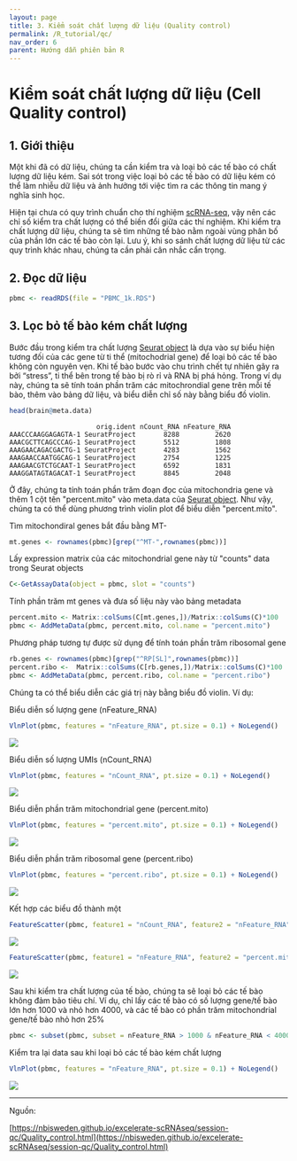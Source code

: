 ```yaml
---
layout: page
title: 3. Kiểm soát chất lượng dữ liệu (Quality control)
permalink: /R_tutorial/qc/
nav_order: 6
parent: Hướng dẫn phiên bản R
---
```


# Kiểm soát chất lượng dữ liệu (Cell Quality control)

## 1. Giới thiệu

Một khi đã có dữ liệu, chúng ta cần kiểm tra và loại bỏ các tế bào có chất lượng dữ liệu kém. Sai sót trong việc loại bỏ các tế bào có dữ liệu kém có thể làm nhiễu dữ liệu và ảnh hưởng tới việc tìm ra các thông tin mang ý nghĩa sinh học.
 
Hiện tại chưa có quy trình chuẩn cho thí nghiệm <a target="_blank" href="https://rnaseqcoban.github.io/def/#scrna-seq" data-tooltip="{{site.data.dict.ScRNA_seq}}"  data-tooltip-location="top">scRNA-seq</a>, vậy nên các chỉ số kiểm tra chất lượng có thể biến đổi giữa các thí nghiệm. Khi kiểm tra chất lượng dữ liệu, chúng ta sẽ tìm những tế bào nằm ngoài vùng phân bố của phần lớn các tế bào còn lại. Lưu ý, khi so sánh chất lượng dữ liệu từ các quy trình khác nhau, chúng ta cần phải cân nhắc cẩn trọng.

## 2. Đọc dữ liệu

```R
pbmc <- readRDS(file = "PBMC_1k.RDS")
```

## 3. Lọc bỏ tế bào kém chất lượng

Bước đầu trong kiểm tra chất lượng <a target="_blank" href="https://rnaseqcoban.github.io/def/#seurat-object" data-tooltip="{{site.data.dict.Seurat_Object}}" data-tooltip-location="top">Seurat object</a> là dựa vào sự biểu hiện tương đối của các gene từ ti thể (mitochodrial gene) để loại bỏ các tế bào không còn nguyên vẹn. Khi tế bào bước vào chu trình chết tự nhiên gây ra bởi “stress”, ti thể bên trong tế bào bị rò rỉ và RNA bị phá hỏng. Trong ví dụ này, chúng ta sẽ tính toán phần trăm các mitochrondial gene trên mỗi tế bào, thêm vào bảng dữ liệu, và biểu diễn chỉ số này bằng biểu đồ violin.

```R
head(brain@meta.data)
```

```console
                      orig.ident nCount_RNA nFeature_RNA
AAACCCAAGGAGAGTA-1 SeuratProject       8288         2620
AAACGCTTCAGCCCAG-1 SeuratProject       5512         1808
AAAGAACAGACGACTG-1 SeuratProject       4283         1562
AAAGAACCAATGGCAG-1 SeuratProject       2754         1225
AAAGAACGTCTGCAAT-1 SeuratProject       6592         1831
AAAGGATAGTAGACAT-1 SeuratProject       8845         2048
```

Ở đây, chúng ta tính toán phần trăm đoạn đọc của mitochondria gene và thêm 1 cột tên "percent.mito" vào meta.data của <a target="_blank" href="https://rnaseqcoban.github.io/def/#seurat-object" data-tooltip="{{site.data.dict.Seurat_Object}}"  data-tooltip-location="top">Seurat object</a>. Như vậy, chúng ta có thể dùng phương trình violin plot để biểu diễn "percent.mito". 

Tìm mitochondiral genes bắt đầu bằng MT-

```R
mt.genes <- rownames(pbmc)[grep("^MT-",rownames(pbmc))]

```
Lấy expression matrix của các mitochondrial gene này từ "counts" data trong Seurat objects

```R
C<-GetAssayData(object = pbmc, slot = "counts")
```

Tính phần trăm mt genes và đưa số liệu này vào bảng metadata
```R
percent.mito <- Matrix::colSums(C[mt.genes,])/Matrix::colSums(C)*100
pbmc <- AddMetaData(pbmc, percent.mito, col.name = "percent.mito")
```
Phương pháp tương tự được sử dụng để tính toán phần trăm ribosomal gene

```R
rb.genes <- rownames(pbmc)[grep("^RP[SL]",rownames(pbmc))]
percent.ribo <-  Matrix::colSums(C[rb.genes,])/Matrix::colSums(C)*100
pbmc <- AddMetaData(pbmc, percent.ribo, col.name = "percent.ribo")
```
Chúng ta có thể biểu diễn các giá trị này bằng biểu đồ violin. Ví dụ:

Biểu diễn số lượng gene (nFeature_RNA) 

```R
VlnPlot(pbmc, features = "nFeature_RNA", pt.size = 0.1) + NoLegend()
```
![](../assets/images/Part3/plot_3_1.png)

Biểu diễn số lượng UMIs (nCount_RNA) 
```R
VlnPlot(pbmc, features = "nCount_RNA", pt.size = 0.1) + NoLegend()
```
![](../assets/images/Part3/plot_3_2.png)

Biểu diễn phần trăm mitochondrial gene (percent.mito)

```R
VlnPlot(pbmc, features = "percent.mito", pt.size = 0.1) + NoLegend()
```
![](../assets/images/Part3/plot_3_3.png)

Biểu diễn phần trăm ribosomal gene (percent.ribo)
```R
VlnPlot(pbmc, features = "percent.ribo", pt.size = 0.1) + NoLegend()
```
![](../assets/images/Part3/plot_3_4.png)

Kết hợp các biểu đồ thành một

```R
FeatureScatter(pbmc, feature1 = "nCount_RNA", feature2 = "nFeature_RNA")
```
![](../assets/images/Part3/plot_3_5.png)
```R
FeatureScatter(pbmc, feature1 = "nFeature_RNA", feature2 = "percent.mito")
```
![](../assets/images/Part3/plot_3_6.png)

Sau khi kiểm tra chất lượng của tế bào, chúng ta sẽ loại bỏ các tế bào không đảm bảo tiêu chí. Ví dụ, chỉ lấy các tế bào có số lượng gene/tế bào lớn hơn 1000 và nhỏ hơn 4000, và các tế bào có phần trăm mitochondrial gene/tế bào nhỏ hơn 25%

```R
pbmc <- subset(pbmc, subset = nFeature_RNA > 1000 & nFeature_RNA < 4000 & percent.mito < 25)
```
Kiểm tra lại data sau khi loại bỏ các tế bào kém chất lượng

```R
VlnPlot(pbmc, features = "nFeature_RNA", pt.size = 0.1) + NoLegend()
```
![](../assets/images/Part3/plot_3_7.png)

-----------------------------------------------------

Nguồn:

[https://nbisweden.github.io/excelerate-scRNAseq/session-qc/Quality_control.html](https://nbisweden.github.io/excelerate-scRNAseq/session-qc/Quality_control.html)

